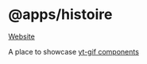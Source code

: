 # @apps/histoire

[Website](https://yt-gif-graph-comonents.netlify.app/)

A place to showcase [yt-gif components](/packages/yt-gif)